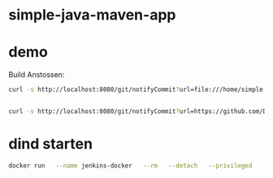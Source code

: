 # simple-java-maven-app

# demo

Build Anstossen:
```bash
curl -s http://localhost:8080/git/notifyCommit?url=file:///home/simple-java-maven-app


curl -s http://localhost:8080/git/notifyCommit?url=https://github.com/DianDochev-Kleinschnitz/demo.git

```

# dind starten

```bash
docker run   --name jenkins-docker   --rm   --detach   --privileged   --network jenkins   --network-alias docker   --env DOCKER_TLS_CERTDIR=/certs   --volume jenkins-docker-certs:/certs/client   --volume jenkins-data:/var/jenkins_home   --publish 2376:2376   docker:dind
```
